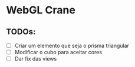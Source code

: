 # WebGL Crane

## TODOs:
- [ ] Criar um elemento que seja o prisma triangular
- [ ] Modificar o cubo para aceitar cores
- [ ] Dar fix das views
